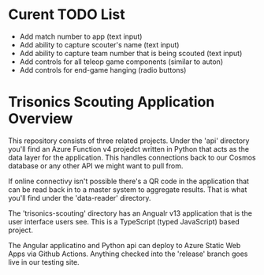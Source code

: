 # Curent TODO List
- Add match number to app (text input)
- Add ability to capture scouter's name (text input)
- Add ability to capture team number that is being scouted (text input)
- Add controls for all teleop game components (similar to auton)
- Add controls for end-game hanging (radio buttons)

# Trisonics Scouting Application Overview
This repository consists of three related projects. Under the 'api' directory
you'll find an Azure Function v4 projedct written in Python that acts as the
data layer for the application. This handles connections back to our Cosmos
database or any other API we might want to pull from.

If online connectivy isn't possible there's a QR code in the application that
can be read back in to a master system to aggregate results. That is what you'll
find under the 'data-reader' directory.

The 'trisonics-scouting' directory has an Angualr v13 application that is the
user interface users see. This is a TypeScript (typed JavaScript) based project.

The Angular applicatino and Python api can deploy to Azure Static Web Apps via
Github Actions. Anything checked into the 'release' branch goes live in our
testing site.